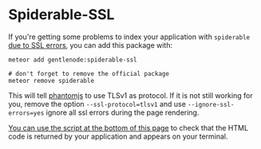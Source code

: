 # Spiderable-SSL

If you're getting some problems to index your application with `spiderable`
[due to SSL errors](https://groups.google.com/forum/#!msg/meteor-talk/dPLss2idrJg/Dd4qL9O9d6AJ),
you can add this package with:

    meteor add gentlenode:spiderable-ssl

    # don't forget to remove the official package
    meteor remove spiderable

This will tell [phantomjs](http://phantomjs.org/) to use TLSv1 as protocol.
If it is not still working for you, remove the option `--ssl-protocol=tlsv1`
and use `--ignore-ssl-errors=yes` ignore all ssl errors during the page rendering.

[You can use the script at the bottom of this page](http://www.meteorpedia.com/read/spiderable/)
to check that the HTML code is returned by your application and appears on your terminal.
